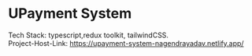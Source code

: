 # UPayment System

Tech Stack: typescript,redux toolkit, tailwindCSS.                                                                                                                       
Project-Host-Link: https://upayment-system-nagendrayadav.netlify.app/ 
